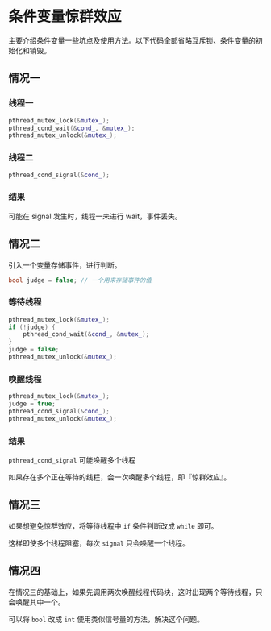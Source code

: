 # 条件变量惊群效应

主要介绍条件变量一些坑点及使用方法。以下代码全部省略互斥锁、条件变量的初始化和销毁。



## 情况一

### 线程一

```cpp
pthread_mutex_lock(&mutex_);
pthread_cond_wait(&cond_, &mutex_);
pthread_mutex_unlock(&mutex_);
```



### 线程二

```cpp
pthread_cond_signal(&cond_);
```



### 结果

可能在 signal 发生时，线程一未进行 wait，事件丢失。



## 情况二

引入一个变量存储事件，进行判断。

```cpp
bool judge = false; // 一个用来存储事件的值
```



### 等待线程

```cpp
pthread_mutex_lock(&mutex_);
if (!judge) {
	pthread_cond_wait(&cond_, &mutex_);
}
judge = false;
pthread_mutex_unlock(&mutex_);
```



### 唤醒线程

```cpp
pthread_mutex_lock(&mutex_);
judge = true;
pthread_cond_signal(&cond_);
pthread_mutex_unlock(&mutex_);
```



### 结果

`pthread_cond_signal` 可能唤醒多个线程

如果存在多个正在等待的线程，会一次唤醒多个线程，即『惊群效应』。



## 情况三

如果想避免惊群效应，将等待线程中 `if` 条件判断改成 `while` 即可。

这样即使多个线程阻塞，每次 `signal` 只会唤醒一个线程。



## 情况四

在情况三的基础上，如果先调用两次唤醒线程代码块，这时出现两个等待线程，只会唤醒其中一个。

可以将 `bool` 改成 `int` 使用类似信号量的方法，解决这个问题。

